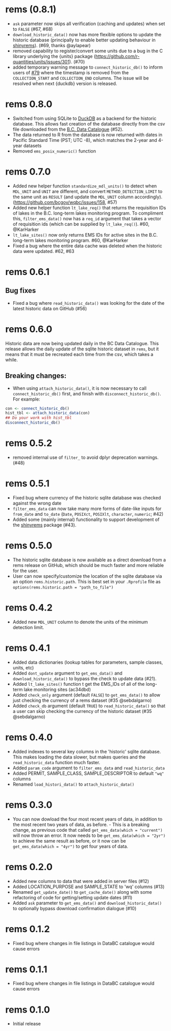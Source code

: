 # rems (0.8.1)

* `ask` parameter now skips all verification (caching and updates) when set to `FALSE` (#67, #68)
* `download_historic_data()` now has more flexible options to update the historic database (principally to enable better updating behaviour in [shinyrems](https://github.com/bcgov/shinyrems)). (#69, thanks @aylapear)
* removed capability to register/convert some units due to a bug in the C library underlying the {units} package (https://github.com/r-quantities/units/issues/301). (#70)
* added temporary warning message to `connect_historic_db()` to inform users of [#79](https://github.com/bcgov/rems/issues/79) where the timestamp is removed from the `COLLECTION_START` and `COLLECTION_END` columns. The issue will be resolved when next {duckdb} version is released.  

# rems 0.8.0 

* Switched from using SQLite to [DuckDB](https://duckdb.org/) as a backend for the historic database. This allows fast creation of the database directly from the csv file downloaded from the [B.C. Data Catalogue](https://catalogue.data.gov.bc.ca/dataset/949f2233-9612-4b06-92a9-903e817da659) (#52). 
* The data returned to R from the database is now returned with dates in Pacific Standard Time (PST; UTC -8), which matches the 2-year and 4-year datasets
* Removed `ems_posix_numeric()` function

# rems 0.7.0

* Added new helper function `standardize_mdl_units()` to detect when `MDL_UNIT` and `UNIT` are different, and convert `METHOD_DETECTION_LIMIT` to the same unit as `RESULT` (and update the `MDL_UNIT` column accordingly). (https://github.com/bcgov/wqbc/issues/158, #57)
* Added new helper function `lt_lake_req()` that returns the requisition IDs of lakes in the B.C. long-term lakes monitoring program. To compliment this, `filter_ems_data()` now has a `req_id` argument that takes a vector of requisition ids (which can be supplied by `lt_lake_req()`). #60, @KarHarker
* `lt_lake_sites()` now only returns EMS IDs for active sites in the B.C. long-term lakes monitoring program. #60, @KarHarker
* Fixed a bug where the entire data cache was deleted when the historic data were updated. #62, #63

# rems 0.6.1

## Bug fixes
* Fixed a bug where `read_historic_data()` was looking for the date of the latest historic data on GitHub (#56)

# rems 0.6.0

Historic data are now being updated daily in the BC Data Catalogue. This release allows the daily 
update of the sqlite historic dataset in `rems`, but it means that it must be recreated each time from the csv, which takes a while.

## Breaking changes:

* When using `attach_historic_data()`, it is now necessary to call `connect_historic_db()` first, and finish with `disconnect_historic_db()`. For example:

```r
con <- connect_historic_db()
hist_tbl <- attach_historic_data(con)
## Do your work with hist_tbl
disconnect_historic_db()
```

# rems 0.5.2

* removed internal use of `filter_` to avoid dplyr deprecation warnings. (#48)

# rems 0.5.1

* Fixed bug where currency of the historic sqlite database was checked against the wrong date
* `filter_ems_data` can now take many more forms of date-like inputs for `from_date` and `to_date` (`Date`, `POSIXct`, `POSIXlt`, `character`, `numeric`; #42)
* Added some (mainly internal) functionality to support development of the [shinyrems](https://github.com/bcgov/shinyrems) package (#43).

# rems 0.5.0

* The historic sqlite database is now available as a direct download from a rems
release on GitHub, which should be much faster and more reliable for the user.
* User can now specify/customize the location of the sqlite database via an
option `rems.historic.path`. This is best set in your `.Rprofile` file as
`options(rems.historic.path = "path_to_file")`

# rems 0.4.2

* Added new `MDL_UNIT` column to denote the units of the minimum detection limit.

# rems 0.4.1

* Added data dictionaries (lookup tables for parameters, sample classes, units, etc)
* Added `dont_update` argument to `get_ems_data()` and `download_historic_data()` to 
bypass the check to update data (#21).
* Added `lt_lake_sites()` function t get the EMS_IDs of all of the long-term lake monitoring sites (ac34dbd)
* Added `check_only` argument (default `FALSE`) to `get_ems_data()` to allow just checking the currency 
of a rems dataset (#35 @sebdalgarno)
* Added `check_db` argument (default `TRUE`) to `read_historic_data()` so that
a user can skip checking the currency of the historic dataset (#35 @sebdalgarno)


# rems 0.4.0

* Added indexes to several key columns in the 'historic' sqlite database. This makes
loading the data slower, but makes queries and the `read_historic_data` function much faster.
* Added `param_code` argument to `filter_ems_data` and `read_historic_data`
* Added PERMIT, SAMPLE_CLASS, SAMPLE_DESCRIPTOR to default `"wq"` columns
* Renamed `load_histori_data()` to `attach_historic_data()`

# rems 0.3.0

* You can now dowload the four most recent years of data, in addition to the 
most recent two years of data, as before.
      - This is a breaking change, as previous code that called 
      `get_ems_data(which = "current")` will now throw an error. It now needs to be 
      `get_ems_data(which = "2yr")` to achieve the same result as before, or it now 
      can be `get_ems_data(which = "4yr")` to get four years of data.

# rems 0.2.0

* Added new columns to data that were added in server files (#12)
* Added LOCATION_PURPOSE and SAMPLE_STATE to 'wq' columns (#13)
* Renamed `get_update_date()` to `get_cache_date()` along with some refactoring of code for getting/setting update dates (#11)
* Added `ask` parameter to `get_ems_data()` and `download_historic_data()` to optionally bypass download confirmation dialogue (#10)

# rems 0.1.2

* Fixed bug where changes in file listings in DataBC catalogue would cause errors

# rems 0.1.1

* Fixed bug where changes in file listings in DataBC catalogue would cause errors

# rems 0.1.0

* Initial release
